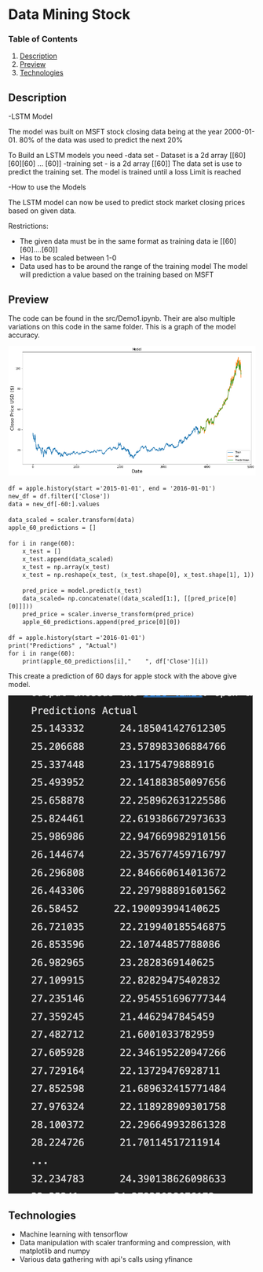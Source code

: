 # Data Mining Stock

### Table of Contents

1. [Description](#description)
2. [Preview](#preview)
3. [Technologies](#technologies)

## Description

-LSTM Model

The model was built on MSFT stock closing data being
at the year 2000-01-01. 80% of the data was used to predict the
next 20%

To Build an LSTM models you need
-data set - Dataset is a 2d array [[60][60][60] … [60]]
-training set - is a 2d array [[60]]
The data set is use to
predict the training set. The model is trained until a loss
Limit is reached

-How to use the Models

The LSTM model can now be used to predict stock market closing prices based on
given data.

Restrictions:
- The given data must be in the same format as training data ie [[60] [60]....[60]]
- Has to be scaled between 1-0
- Data used has to be around the range of the training model The model will prediction a value based on the training based on MSFT

## Preview
The code can be found in the src/Demo1.ipynb. Their are also multiple variations on this code in the same folder.
This is a graph of the model accuracy.

<img src = './plots/output.png'/>

```apple = yf.Ticker("AAPL")
df = apple.history(start ='2015-01-01', end = '2016-01-01')
new_df = df.filter(['Close'])
data = new_df[-60:].values

data_scaled = scaler.transform(data)
apple_60_predictions = []

for i in range(60):
    x_test = []
    x_test.append(data_scaled)
    x_test = np.array(x_test)
    x_test = np.reshape(x_test, (x_test.shape[0], x_test.shape[1], 1))

    pred_price = model.predict(x_test)
    data_scaled= np.concatenate((data_scaled[1:], [[pred_price[0][0]]]))
    pred_price = scaler.inverse_transform(pred_price)
    apple_60_predictions.append(pred_price[0][0])

df = apple.history(start ='2016-01-01')
print("Predictions" , "Actual")
for i in range(60):
    print(apple_60_predictions[i],"    ", df['Close'][i])
```
This create a prediction of 60 days for apple stock with the above give model.

<img src = './plots/Screen Shot 2022-07-19 at 12.27.25 AM.png'/>

## Technologies

- Machine learning with tensorflow 
- Data manipulation with scaler tranforming and compression, with matplotlib and numpy
- Various data gathering with api's calls using yfinance 
